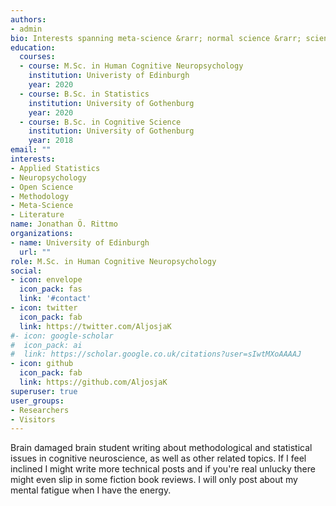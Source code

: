 ```yaml
---
authors:
- admin
bio: Interests spanning meta-science &rarr; normal science &rarr; science communication &rarr; poetry &rarr; absurdity.
education:
  courses:
  - course: M.Sc. in Human Cognitive Neuropsychology
    institution: Univeristy of Edinburgh
    year: 2020
  - course: B.Sc. in Statistics
    institution: University of Gothenburg
    year: 2020
  - course: B.Sc. in Cognitive Science
    institution: University of Gothenburg
    year: 2018
email: ""
interests:
- Applied Statistics
- Neuropsychology
- Open Science
- Methodology
- Meta-Science
- Literature
name: Jonathan Ö. Rittmo
organizations:
- name: University of Edinburgh
  url: ""
role: M.Sc. in Human Cognitive Neuropsychology
social:
- icon: envelope
  icon_pack: fas
  link: '#contact'
- icon: twitter
  icon_pack: fab
  link: https://twitter.com/AljosjaK
#- icon: google-scholar
#  icon_pack: ai
#  link: https://scholar.google.co.uk/citations?user=sIwtMXoAAAAJ
- icon: github
  icon_pack: fab
  link: https://github.com/AljosjaK
superuser: true
user_groups:
- Researchers
- Visitors
---
```


Brain damaged brain student writing about methodological and statistical issues in cognitive neuroscience, 
as well as other related topics. If I feel inclined I might write more technical 
posts and if you're real unlucky there might even slip in some fiction book reviews. I will only post
about my mental fatigue when I have the energy. 